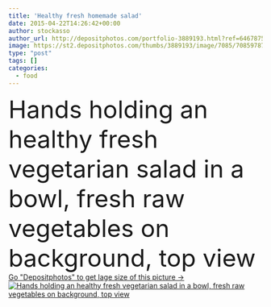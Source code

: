 ```yaml
---
title: 'Healthy fresh homemade salad'
date: 2015-04-22T14:26:42+00:00
author: stockasso
author_url: http://depositphotos.com/portfolio-3889193.html?ref=64678756
image: https://st2.depositphotos.com/thumbs/3889193/image/7085/70859787/api_thumb_450.jpg?forcejpeg=true
type: "post"
tags: []
categories: 
  - food
---
```

<div aling="center">
            <font size="60"> Hands holding an healthy fresh vegetarian salad in a bowl, fresh raw vegetables on background, top view</font>   
</div>
<div>
    <a href='https://depositphotos.com/70859787/stock-photo-healthy-fresh-homemade-salad.html?ref=64678756' target=_blank > Go "Depositphotos" to get lage size of this picture ->
        <img href='https://depositphotos.com/70859787/stock-photo-healthy-fresh-homemade-salad.html?ref=64678756' src='https://st2.depositphotos.com/3889193/7085/i/950/depositphotos_70859787-stock-photo-healthy-fresh-homemade-salad.jpg?forcejpeg=true' alt='Hands holding an healthy fresh vegetarian salad in a bowl, fresh raw vegetables on background, top view' >
    </a>
</div>
